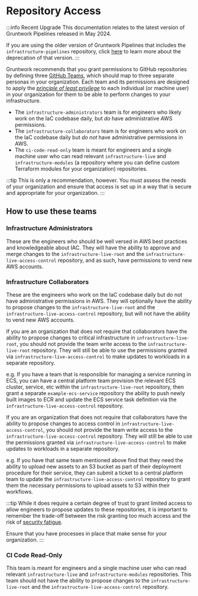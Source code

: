 # Repository Access

:::info Recent Upgrade
This documentation relates to the latest version of Gruntwork Pipelines released in May 2024.

If you are using the older version of Gruntwork Pipelines that includes the `infrastructure-pipelines` repository, click [here](../../infrastructure-pipelines/overview/deprecation.md) to learn more about the deprecation of that version.
:::

Gruntwork recommends that you grant permissions to GitHub repositories by defining three [GitHub Teams](https://docs.github.com/en/organizations/organizing-members-into-teams/about-teams), which should map to three separate personas in your organization. Each team and its permissions are designed to apply the [_principle of least privilege_](https://en.wikipedia.org/wiki/Principle_of_least_privilege) to each individual (or machine user) in your organization for them to be able to perform changes to your infrastructure.

- The `infrastructure-administrators` team is for engineers who likely work on the IaC codebase daily, but _do_ have administrative AWS permissions.
- The `infrastructure-collaborators` team is for engineers who work on the IaC codebase daily but _do not_ have administrative permissions in AWS.
- The `ci-code-read-only` team is meant for engineers and a single machine user who can read relevant `infrastructure-live` and `infrastructure-modules` (a repository where you can define custom Terraform modules for your organization) repositories.

:::tip
This is only a recommendation, however. You must assess the needs of your organization and ensure that access is set up in a way that is secure and appropriate for your organization.
:::

## How to use these teams

### Infrastructure Administrators

These are the engineers who should be well versed in AWS best practices and knowledgeable about IAC. They will have the ability to approve and merge changes to the `infrastructure-live-root` and the `infrastructure-live-access-control` repository, and as such, have permissions to vend new AWS accounts.

### Infrastructure Collaborators

These are the engineers who work on the IaC codebase daily but do not have administrative permissions in AWS. They will optionally have the ability to propose changes to the `infrastructure-live-root` and the `infrastructure-live-access-control` repository, but will not have the ability to vend new AWS accounts.

If you are an organization that does not require that collaborators have the ability to propose changes to critical infrastructure in `infrastructure-live-root`, you should not provide the team write access to the `infrastructure-live-root` repository. They will still be able to use the permissions granted via `infrastructure-live-access-control` to make updates to workloads in a separate repository.

e.g. If you have a team that is responsible for managing a service running in ECS, you can have a central platform team provision the relevant ECS cluster, service, etc within the `infrastructure-live-root` repository, then grant a separate `example-ecs-service` repository the ability to push newly built images to ECR and update the ECS service task definition via the `infrastructure-live-access-control` repository.

If you are an organization that does not require that collaborators have the ability to propose changes to access control in `infrastructure-live-access-control`, you should not provide the team write access to the `infrastructure-live-access-control` repository. They will still be able to use the permissions granted via `infrastructure-live-access-control` to make updates to workloads in a separate repository.

e.g. If you have that same team mentioned above find that they need the ability to upload new assets to an S3 bucket as part of their deployment procedure for their service, they can submit a ticket to a central platform team to update the `infrastructure-live-access-control` repository to grant them the necessary permissions to upload assets to S3 within their workflows.

:::tip
While it does require a certain degree of trust to grant limited access to allow engineers to propose updates to these repositories, it is important to remember the trade-off between the risk granting too much access and the risk of [security fatigue](https://www.nist.gov/news-events/news/2016/10/security-fatigue-can-cause-computer-users-feel-hopeless-and-act-recklessly).

Ensure that you have processes in place that make sense for your organization.
:::

### CI Code Read-Only

This team is meant for engineers and a single machine user who can read relevant `infrastructure-live` and `infrastructure-modules` repositories. This team should not have the ability to propose changes to the `infrastructure-live-root` and the `infrastructure-live-access-control` repository.


<!-- ##DOCS-SOURCER-START
{
  "sourcePlugin": "local-copier",
  "hash": "c0349ff32fc278885e697a9e4e172f24"
}
##DOCS-SOURCER-END -->
